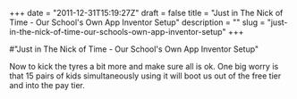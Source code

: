 +++
date = "2011-12-31T15:19:27Z"
draft = false
title = "Just in The Nick of Time - Our School's Own App Inventor Setup"
description = ""
slug = "just-in-the-nick-of-time-our-schools-own-app-inventor-setup"
+++

#"Just in The Nick of Time - Our School's Own App Inventor Setup"

Now to kick the tyres a bit more and make sure all is ok. One big worry is that 15 pairs of kids simultaneously using it will boot us out of the free tier and into the pay tier.



 <div id="attachment_486" class="wp-caption alignleft" style="width: 300px;"><a rel="attachment wp-att-486" href="http://conoroneill.net/?attachment_id=486"><img class="size-medium wp-image-486" title="appinventor" alt="" src="https://s3-eu-west-1.amazonaws.com/conoroneill.net/wp-content/uploads/2011/12/appinventor-300x160.png" /> </a><p class="wp-caption-text"></p></div><br /> 